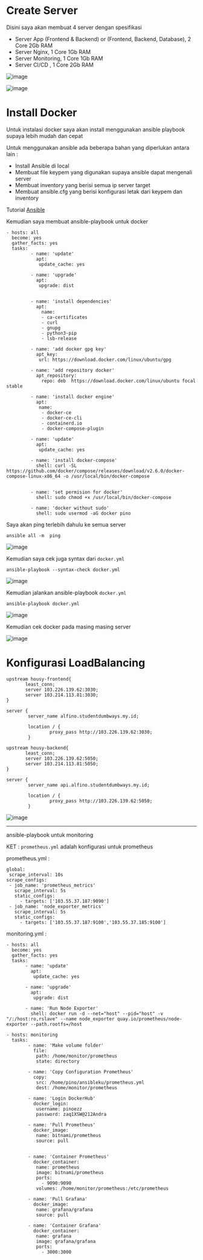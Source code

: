 # Create Server

Disini saya akan membuat 4 server dengan spesifikasi

- Server App (Frontend & Backend) or (Frontend, Backend, Database), 2 Core 2Gb RAM
- Server Nginx, 1 Core 1Gb RAM
- Server Monitoring, 1 Core 1Gb RAM
- Server CI/CD , 1 Core 2Gb RAM


![image](https://user-images.githubusercontent.com/106061407/175889635-2a0bec49-78bb-45dc-84ff-9b9b9bd48fd9.png)

![image](https://user-images.githubusercontent.com/106061407/175891816-565a6edd-584a-4d52-8645-cbd1d2bc8ae1.png)

# Install Docker

Untuk instalasi docker saya akan install menggunakan ansible playbook supaya lebih mudah dan cepat

Untuk menggunakan ansible ada beberapa bahan yang diperlukan antara lain :



- Install Ansible di local
- Membuat file keypem yang digunakan supaya ansible dapat mengenali server
- Membuat inventory yang berisi semua ip server target
- Membuat ansible.cfg yang berisi konfigurasi letak dari keypem dan inventory

Tutorial [Ansible](https://github.com/pinoezz/DevOps/tree/master/Stage-2/Week-3/Day-1%262)

Kemudian saya membuat ansible-playbook untuk docker

```
- hosts: all
  become: yes
  gather_facts: yes
  tasks:
         - name: 'update'
           apt:
            update_cache: yes

         - name: 'upgrade'
           apt:
            upgrade: dist


         - name: 'install dependencies'
           apt:
             name:
             - ca-certificates
             - curl
             - gnupg
             - python3-pip
             - lsb-release

         - name: 'add docker gpg key'
           apt_key:
            url: https://download.docker.com/linux/ubuntu/gpg

         - name: 'add repository docker'
           apt_repository:
             repo: deb  https://download.docker.com/linux/ubuntu focal stable

         - name: 'install docker engine'
           apt: 
            name:
             - docker-ce
             - docker-ce-cli
             - containerd.io
             - docker-compose-plugin

         - name: 'update'
           apt:
            update_cache: yes

         - name: 'install docker-compose'
           shell: curl -SL https://github.com/docker/compose/releases/download/v2.6.0/docker-compose-linux-x86_64 -o /usr/local/bin/docker-compose


         - name: 'set permision for docker'
           shell: sudo chmod +x /usr/local/bin/docker-compose
        
         - name: 'docker without sudo'
           shell: sudo usermod -aG docker pino
```

Saya akan ping terlebih dahulu ke semua server 

```
ansible all -m  ping
```

![image](https://user-images.githubusercontent.com/106061407/176083574-8a68659c-7465-4543-a468-281e7080cf77.png)

Kemudian saya cek juga syntax dari `docker.yml`

```
ansible-playbook --syntax-check docker.yml
```

![image](https://user-images.githubusercontent.com/106061407/176083673-79479176-39ef-42e1-95cb-5aaf313a2d09.png)

Kemudian jalankan ansible-playbook `docker.yml`

```
ansible-playbook docker.yml 
```

![image](https://user-images.githubusercontent.com/106061407/176085324-81718a09-cafe-4182-9ae2-fe3a1d56109f.png)

Kemudian cek docker pada masing masing server 

![image](https://user-images.githubusercontent.com/106061407/176085583-5e6c6a0e-8ed7-4e81-a401-60663ccc5695.png)


# Konfigurasi LoadBalancing

```
upstream housy-frontend{
       least_conn;
       server 103.226.139.62:3030;
       server 103.214.113.81:3030;
}
 
server {
        server_name alfino.studentdumbways.my.id;

        location / {
                proxy_pass http://103.226.139.62:3030;
        }
```

```
upstream housy-backend{
       least_conn;
       server 103.226.139.62:5050;
       server 103.214.113.81:5050;
}
 
server {
        server_name api.alfino.studentdumbways.my.id;

        location / {
                proxy_pass http://103.226.139.62:5050;
        }
```

![image](https://user-images.githubusercontent.com/106061407/176476178-5cd89ecd-c3a2-4dc1-b2fb-ad9cacdaa041.png)


-----------------------------------------


ansible-playbook untuk monitoring

KET : `prometheus.yml` adalah konfigurasi untuk prometheus

prometheus.yml :

```
global:
 scrape_interval: 10s
scrape_configs:
 - job_name: 'prometheus_metrics'
   scrape_interval: 5s
   static_configs:
     - targets: ['103.55.37.187:9090']
 - job_name: 'node_exporter_metrics'
   scrape_interval: 5s
   static_configs:  
     - targets: ['103.55.37.187:9100','103.55.37.185:9100']
```

monitoring.yml :

```
- hosts: all
  become: yes
  gather_facts: yes
  tasks:
       - name: 'update'
         apt:
          update_cache: yes

       - name: 'upgrade'
         apt:
          upgrade: dist

       - name: 'Run Node Exporter'
         shell: docker run -d --net="host" --pid="host" -v "/:/host:ro,rslave" --name node_exporter quay.io/prometheus/node-exporter --path.rootfs=/host

- hosts: monitoring
  tasks:
        - name: 'Make volume folder'
          file:
           path: /home/monitor/prometheus
           state: directory

        - name: 'Copy Configuration Prometheus'
          copy:
           src: /home/pino/ansibleku/prometheus.yml
           dest: /home/monitor/prometheus

        - name: 'Login DockerHub'
          docker_login:
           username: pinoezz
           password: zaq1XSW@212Andra

        - name: 'Pull Prometheus'
          docker_image:
           name: bitnami/prometheus
           source: pull
           

        - name: 'Container Prometheus'
          docker_container:
           name: prometheus
           image: bitnami/prometheus
           ports:
             - 9090:9090
           volumes: /home/monitor/prometheus:/etc/prometheus

        - name: 'Pull Grafana'
          docker_image:
           name: grafana/grafana    
           source: pull

        - name: 'Container Grafana'
          docker_container:
           name: grafana
           image: grafana/grafana
           ports:
             - 3000:3000
 ```
 
 
